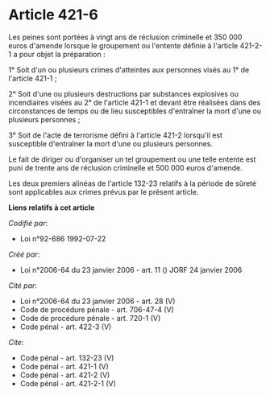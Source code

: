 # Article 421-6

Les peines sont portées à vingt ans de réclusion criminelle et 350 000 euros d'amende lorsque le groupement ou l'entente
définie à l'article 421-2-1 a pour objet la préparation : 

1° Soit d'un ou plusieurs crimes d'atteintes aux personnes visés au 1° de l'article 421-1 ; 

2° Soit d'une ou plusieurs destructions par substances explosives ou incendiaires visées au 2° de l'article 421-1 et devant
être réalisées dans des circonstances de temps ou de lieu susceptibles d'entraîner la mort d'une ou plusieurs personnes ; 

3° Soit de l'acte de terrorisme défini à l'article 421-2 lorsqu'il est susceptible d'entraîner la mort d'une ou plusieurs
personnes. 

Le fait de diriger ou d'organiser un tel groupement ou une telle entente est puni de trente ans de réclusion criminelle et
500 000 euros d'amende. 

Les deux premiers alinéas de l'article 132-23 relatifs à la période de sûreté sont applicables aux crimes prévus par le
présent article.

**Liens relatifs à cet article**

_Codifié par_:

  - Loi n°92-686 1992-07-22

_Créé par_:

  - Loi n°2006-64 du 23 janvier 2006 - art. 11 () JORF 24 janvier 2006

_Cité par_:

  - Loi n°2006-64 du 23 janvier 2006 - art. 28 (V)
  - Code de procédure pénale - art. 706-47-4 (V)
  - Code de procédure pénale - art. 720-1 (V)
  - Code pénal - art. 422-3 (V)

_Cite_:

  - Code pénal - art. 132-23 (V)
  - Code pénal - art. 421-1 (V)
  - Code pénal - art. 421-2 (V)
  - Code pénal - art. 421-2-1 (V)
